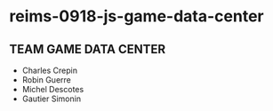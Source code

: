 # reims-0918-js-game-data-center

## TEAM GAME DATA CENTER

- Charles Crepin
- Robin Guerre
- Michel Descotes
- Gautier Simonin

